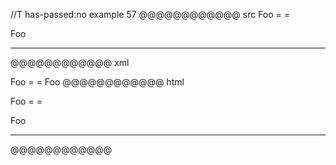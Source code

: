 //T has-passed:no
example 57
@@@@@@@@@@@@ src
Foo
= =

Foo
--- -
@@@@@@@@@@@@ xml
<?xml version="1.0" encoding="UTF-8"?>
<!DOCTYPE document SYSTEM "CommonMark.dtd">
<document xmlns="http://commonmark.org/xml/1.0">
  <paragraph>
    <text>Foo</text>
    <softbreak />
    <text>= =</text>
  </paragraph>
  <paragraph>
    <text>Foo</text>
  </paragraph>
  <thematic_break />
</document>
@@@@@@@@@@@@ html
<p>Foo
= =</p>
<p>Foo</p>
<hr />
@@@@@@@@@@@@
